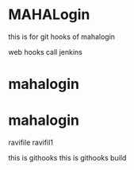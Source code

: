 # MAHALogin
this is for git hooks  of mahalogin

web hooks call jenkins




# mahalogin
# mahalogin

ravifile
ravifil1


this is githooks
this is githooks build

